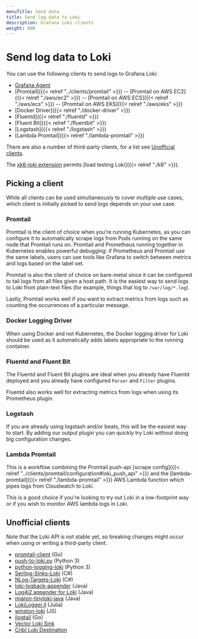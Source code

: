 ```yaml
---
menuTitle: Send data
title: Send log data to Loki
description: Grafana Loki clients
weight: 600
---
```

# Send log data to Loki

You can use the following clients to send logs to Grafana Loki:

- [Grafana Agent](/docs/agent/latest/) 
- [Promtail]({{< relref "../clients/promtail" >}})
-- [Promtail on AWS EC2]({{< relref "./aws/ec2" >}})
-- [Promtail on AWS ECS]({{< relref "./aws/ecs" >}})
-- [Promtail on AWS EKS]({{< relref "./aws/eks" >}})
- [Docker Driver]({{< relref "./docker-driver" >}})
- [Fluentd]({{< relref "./fluentd" >}})
- [Fluent Bit]({{< relref "./fluentbit" >}})
- [Logstash]({{< relref "./logstash" >}})
- [Lambda Promtail]({{< relref "./lambda-promtail" >}})

There are also a number of third-party clients, for a list see [Unofficial clients](#unofficial-clients).

The [xk6-loki extension](https://github.com/grafana/xk6-loki) permits [load testing Loki]({{< relref "./k6" >}}).

## Picking a client

While all clients can be used simultaneously to cover multiple use cases, which
client is initially picked to send logs depends on your use case.

### Promtail

Promtail is the client of choice when you're running Kubernetes, as you can
configure it to automatically scrape logs from Pods running on the same node
that Promtail runs on. Promtail and Prometheus running together in Kubernetes
enables powerful debugging: if Prometheus and Promtail use the same labels,
users can use tools like Grafana to switch between metrics and logs based on the
label set.

Promtail is also the client of choice on bare-metal since it can be configured
to tail logs from all files given a host path. It is the easiest way to send
logs to Loki from plain-text files (for example, things that log to `/var/log/*.log`).

Lastly, Promtail works well if you want to extract metrics from logs such as
counting the occurrences of a particular message.

### Docker Logging Driver

When using Docker and not Kubernetes, the Docker logging driver for Loki should
be used as it automatically adds labels appropriate to the running container.

### Fluentd and Fluent Bit

The Fluentd and Fluent Bit plugins are ideal when you already have Fluentd deployed
and you already have configured `Parser` and `Filter` plugins.

Fluentd also works well for extracting metrics from logs when using its
Prometheus plugin.

### Logstash

If you are already using logstash and/or beats, this will be the easiest way to start.
By adding our output plugin you can quickly try Loki without doing big configuration changes.

### Lambda Promtail

This is a workflow combining the Promtail push-api [scrape config]({{< relref "../clients/promtail/configuration#loki_push_api" >}}) and the [lambda-promtail]({{< relref "./lambda-promtail" >}}) AWS Lambda function which pipes logs from Cloudwatch to Loki.

This is a good choice if you're looking to try out Loki in a low-footprint way or if you wish to monitor AWS lambda logs in Loki.

## Unofficial clients

Note that the Loki API is not stable yet, so breaking changes might occur
when using or writing a third-party client.

- [promtail-client](https://github.com/afiskon/promtail-client) (Go)
- [push-to-loki.py](https://github.com/sleleko/devops-kb/blob/master/python/push-to-loki.py) (Python 3)
- [python-logging-loki](https://pypi.org/project/python-logging-loki/) (Python 3)
- [Serilog-Sinks-Loki](https://github.com/JosephWoodward/Serilog-Sinks-Loki) (C#)
- [NLog-Targets-Loki](https://github.com/corentinaltepe/nlog.loki) (C#)
- [loki-logback-appender](https://github.com/loki4j/loki-logback-appender) (Java)
- [Log4j2 appender for Loki](https://github.com/tkowalcz/tjahzi) (Java)
- [mjaron-tinyloki-java](https://github.com/mjfryc/mjaron-tinyloki-java) (Java)
- [LokiLogger.jl](https://github.com/JuliaLogging/LokiLogger.jl) (Julia)
- [winston-loki](https://github.com/JaniAnttonen/winston-loki) (JS)
- [ilogtail](https://github.com/alibaba/ilogtail) (Go)
- [Vector Loki Sink](https://vector.dev/docs/reference/configuration/sinks/loki/)
- [Cribl Loki Destination](https://docs.cribl.io/stream/destinations-loki)
